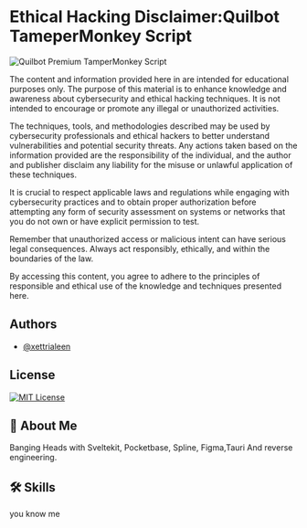 
# Ethical Hacking Disclaimer:Quilbot TameperMonkey Script

![Quilbot Premium TamperMonkey Script](https://raw.githubusercontent.com/xettrialeen/quilbot-tampermonkeyScript/main/quilbotPemium.png)


The content and information provided here in are intended for educational purposes only. The purpose of this material is to enhance knowledge and awareness about cybersecurity and ethical hacking techniques. It is not intended to encourage or promote any illegal or unauthorized activities.

The techniques, tools, and methodologies described may be used by cybersecurity professionals and ethical hackers to better understand vulnerabilities and potential security threats. Any actions taken based on the information provided are the responsibility of the individual, and the author and publisher disclaim any liability for the misuse or unlawful application of these techniques.

It is crucial to respect applicable laws and regulations while engaging with cybersecurity practices and to obtain proper authorization before attempting any form of security assessment on systems or networks that you do not own or have explicit permission to test.

Remember that unauthorized access or malicious intent can have serious legal consequences. Always act responsibly, ethically, and within the boundaries of the law.

By accessing this content, you agree to adhere to the principles of responsible and ethical use of the knowledge and techniques presented here.
## Authors

- [@xettrialeen](https://github.com/xettrialeen)


## License


[![MIT License](https://img.shields.io/badge/License-MIT-green.svg)](https://choosealicense.com/licenses/mit/)



## 🚀 About Me
Banging Heads with Sveltekit, Pocketbase, Spline, Figma,Tauri
And reverse engineering.


## 🛠 Skills
you know me

